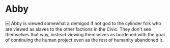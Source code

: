 # Abby
￼
Abby is viewed somewhat a demigod if not god to the cylinder folk who are viewed as slaves to the other factions in the Civic.  They don't see themselves that way, instead viewing themselves as burdened with the goal of continuing the human project even as the rest of humanity abandoned it.  
